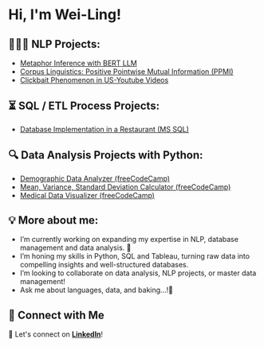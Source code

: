 # Hi, I'm Wei-Ling!

## 👩🏻‍💻 NLP Projects:

  - [Metaphor Inference with BERT LLM](https://github.com/rpa0308/MetaphorInference-with-BERT)
  - [Corpus Linguistics: Positive Pointwise Mutual Information (PPMI)](https://github.com/rpa0308/CorpusLinguisticsWithPython-PPLM)
  - [Clickbait Phenomenon in US-Youtube Videos](https://github.com/rpa0308/ClickbaitPhenomenon_US-YoutubeVideos)

## ⏳ SQL / ETL Process Projects:

  - [Database Implementation in a Restaurant (MS SQL)](https://github.com/rpa0308/SQLProject-RestaurantGenuss)

## 🔍 Data Analysis Projects with Python:
  - [Demographic Data Analyzer (freeCodeCamp)](https://github.com/rpa0308/demographic-data-analyzer)
  - [Mean, Variance, Standard Deviation Calculator (freeCodeCamp)](https://github.com/rpa0308/Mean-Var-Std-Calculator)
  - [Medical Data Visualizer (freeCodeCamp)]()


## 💡 More about me:

- I’m currently working on expanding my expertise in NLP, database management and data analysis. 🔭
- I’m honing my skills in Python, SQL and Tableau, turning raw data into compelling insights and well-structured databases. 
- I’m looking to collaborate on data analysis, NLP projects, or master data management!
- Ask me about languages, data, and baking...!💬


## 🤝 Connect with Me
📩 Let's connect on [**LinkedIn**](https://linkedin.com/in/wei-ling-liao)!

